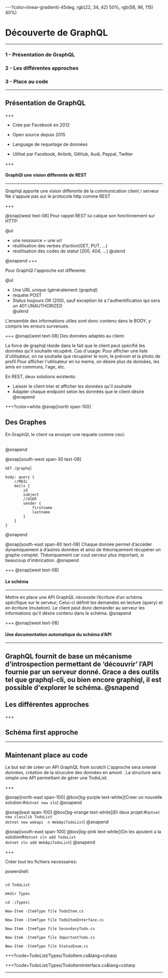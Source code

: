 ---?color=linear-gradient(-45deg, rgb(22, 34, 42) 50%, rgb(58, 96, 115) 40%)

# Découverte de GraphQL


---

### 1 - Présentation de GraphQL 

### 2 - Les différentes approches

### 3 - Place au code


---

## Présentation de GraphQL 

+++

- Crée par Facebook en 2012

- Open source depuis 2015

- Language de requetage de données

- Utilisé par Facebook, Airbnb, GitHub, Audi, Paypal, Twitter

+++

#### GraphQl une vision differente de REST

----

Graphql apporte une vision differente de la communication client / serveur 
Ne s'appuie pas sur le protocole http comme REST

+++

@snap[west text-08]
Pour rappel REST lui calque son fonctinnement sur HTTP:

@ul
- une ressource = une url
- réutilisation des verbes d’action(GET, PUT, …)
- réutilisation des codes de statut (200, 404, …)
@ulend

@snapend 
+++

Pour GraphQl l'approche est differente: 

@ul
- Une URL unique (généralement /graphql)
- requète POST
- Status toujours OK (200), sauf exception lié a l'authentification qui sera un 401 UNAUTHORIZED  
@ulend

L'ensemble des informations utiles sont donc contenu dans le BODY, 
y compris les erreurs survenues.

+++
@snap[west text-08]
Des données adaptés au client:

La force de graphql réside dans le fait que le client peut spécifié les données qu'il souhaite récupéré. 
Cas d'usage: 
Pour afficher une liste d'utilisateur, on ne souhaite que récupérer le nom, le prénom et la photo de profil
Pour afficher l'utilisateur en lui meme, on désire plus de données, les amis en communs, l'age, etc.

En REST, deux solutions existents:
- Laisser le client trier et afficher les données qu'il souhaite
- Adapter chaque endpoint selon les données que le client désire 
@snapend 

+++?color=white
@snap[north span-100]
## Des Graphes

En GraphQl, le client va envoyer une requete comme ceci:

</br>
@snapend 

@snap[south-west span-30 text-08]
```
GET /graphql

body: query {
    //MAIL
    mails {
        id
        subject
        //USER
        sender {
            firstname
            lastname
        }
    }
}
```
@snapend 

@snap[south-east span-60 text-08]
Chaque donnée permet d’accéder dynamiquement à d’autres données et ainsi de théoriquement récupérer un graphe complet.
Théoriquement car cout serveur plus important, si beaucoup d'imbrication.
@snapend


+++
@snap[west text-08]
#### Le schéma

----

Mettre en place une API GraphQL nécessite l’écriture d’un schéma spécifique sur le serveur; 
Celui-ci définit les demandes en lecture (query) et en écriture (mutation).
Le client peut donc demander au serveur les informations qu'il désire contenu dans le schéma.
@snapend 


+++
@snap[west text-08]
#### Une documentation automatique du schéma d’API

----

GraphQL fournit de base un mécanisme d’introspection permettant de ‘découvrir’ l’API fournie par un serveur donné.
Grace a des outils tel que graphql-cli, ou bien encore graphiql, il est possible d'explorer le schéma.
@snapend 
---

## Les différentes approches

+++

## Schéma first approche


---

Maintenant place au code 
----

Le but est de créer un API GraphQL from scratch
L'approche sera orienté données, création de la strucutre des données en amont . 
La structure sera simple une API permettant de gérer une TodoList.

+++

@snap[north-east span-100]
@box[bg-purple text-white](Creer un nouvelle solution:#`dotnet new sln`)
@snapend

@snap[east span-100]
@box[bg-orange text-white](Et deux projet:#`dotnet new classlib TodoList`</br>`dotnet new webapi -n WebApiTodoList`)
@snapend

@snap[south-east span-100]
@box[bg-pink text-white](On les ajoutent a la solution#`dotnet sln add TodoList`</br>`dotnet sln add WebApiTodoList`)
@snapend

+++ 

Créer tout les fichiers necessaires:

powershell:

```

cd TodoList

mkdir Types

cd .\Types\

New-Item -ItemType file TodoItem.cs

New-Item -ItemType file TodoItemInterface.cs

New-Item -ItemType file SecondaryTodo.cs

New-Item -ItemType file ImportantTodo.cs

New-Item -ItemType file StatusEnum.cs

```

+++?code=TodoList/Types/TodoItem.cs&lang=csharp

+++?code=TodoList/Types/TodoItemInterface.cs&lang=csharp


---




